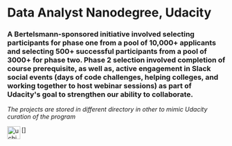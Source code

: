# Data Analyst Nanodegree, Udacity
### A Bertelsmann-sponsored initiative involved selecting participants for phase one from a pool of 10,000+ applicants and selecting 500+ successful participants from a pool of 3000+  for phase two. Phase 2 selection involved completion of course prerequisite, as well as, active engagement in Slack social events (days of code challenges, helping colleges, and working together to host webinar sessions) as part of Udacity's goal to strengthen our ability to collaborate.

_The projects are stored in different directory in other to mimic Udacity curation of the program_

[<img align="left" alt="uchiharon | medium" width="30px"
src="https://www.vectorlogo.zone/logos/medium/medium-icon.svg" />]
